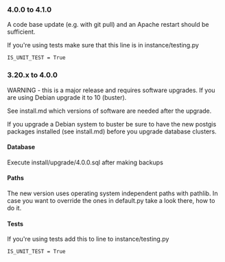 ### 4.0.0 to 4.1.0
A code base update (e.g. with git pull) and an Apache restart should be sufficient.

If you're using tests make sure that this line is in instance/testing.py

    IS_UNIT_TEST = True

### 3.20.x to 4.0.0
WARNING - this is a major release and requires software upgrades. If you are using Debian upgrade it to 10 (buster).

See install.md which versions of software are needed after the upgrade.

If you upgrade a Debian system to buster be sure to have the new postgis packages installed (see install.md) before you upgrade database clusters.

#### Database
Execute install/upgrade/4.0.0.sql after making backups

#### Paths
The new version uses operating system independent paths with pathlib.
In case you want to override the ones in default.py take a look there, how to do it.

#### Tests
If you're using tests add this to line to instance/testing.py

    IS_UNIT_TEST = True
